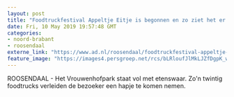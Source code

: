 ```yaml
---
layout: post
title: "Foodtruckfestival Appeltje Eitje is begonnen en zo ziet het er dit jaar uit"
date: Fri, 10 May 2019 19:57:48 GMT
categories: 
- noord-brabant 
- roosendaal 
externe_link: "https://www.ad.nl/roosendaal/foodtruckfestival-appeltje-eitje-is-begonnen-en-zo-ziet-het-er-dit-jaar-uit~a55224e1/"
feature_image: "https://images4.persgroep.net/rcs/bLRloufJlMkLJZfDgpK_wIaFvBk/diocontent/146891748/_fitwidth/400/?appId=21791a8992982cd8da851550a453bd7f&quality=0.7"
---
```


ROOSENDAAL - Het Vrouwenhofpark staat vol met etenswaar. Zo'n twintig foodtrucks verleiden de bezoeker een hapje te komen nemen.
